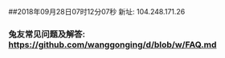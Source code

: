 ##2018年09月28日07时12分07秒 新址: 104.248.171.26
### 兔友常见问题及解答: https://github.com/wanggonging/d/blob/w/FAQ.md
